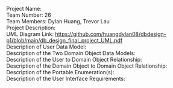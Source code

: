 Project Name: <br/>
Team Number: 26 <br/>
Team Members: Dylan Huang, Trevor Lau <br/>
Project Description: <br/>
UML Diagram Link: https://github.com/huangdylan08/dbdesign-p1/blob/main/db_design_final_project_UML.pdf <br/>
Description of User Data Model: <br/>
Description of the Two Domain Object Data Models: <br/>
Description of the User to Domain Object Relationship: <br/>
Description of the Domain Object to Domain Object Relationship: <br/>
Description of the Portable Enumeration(s): <br/>
Description of the User Interface Requirements: <br/>
